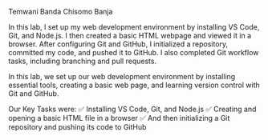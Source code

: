 Temwani Banda
Chisomo Banja


In this lab, I set up my web development environment by installing VS Code, Git, and Node.js. I then created a basic HTML webpage and viewed it in a browser. After configuring Git and GitHub, I initialized a repository, committed my code, and pushed it to GitHub. I also completed Git workflow tasks, including branching and pull requests.

In this lab, we set up our web development environment by installing essential tools, creating a basic web page, and learning version control with Git and GitHub.

Our Key Tasks were:
✅ Installing VS Code, Git, and Node.js
✅ Creating and opening a basic HTML file in a browser
✅ And then initializing a Git repository and pushing its code to GitHub

